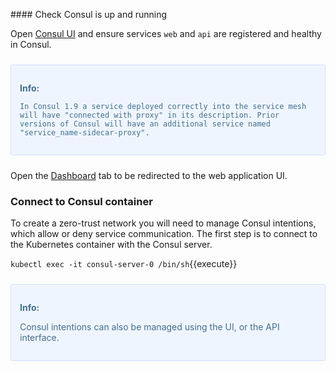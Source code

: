 #### Check Consul is up and running

Open [Consul UI](https://[[HOST_SUBDOMAIN]]-80-[[KATACODA_HOST]].environments.katacoda.com/ui) and ensure services `web` and `api` are registered and healthy in Consul.

<div style="background-color:#eff5ff; color:#416f8c; border:1px solid #d0e0ff; padding:1em; border-radius:3px; margin:24px 0;">
  <p><strong>Info: </strong>
  
    In Consul 1.9 a service deployed correctly into the service mesh will have "connected with proxy" in its description. Prior versions of Consul will have an additional service named "service_name-sidecar-proxy".

</p></div>

Open the [Dashboard](https://[[HOST_SUBDOMAIN]]-9090-[[KATACODA_HOST]].environments.katacoda.com/ui) tab to be redirected to the web application UI.

### Connect to Consul container

To create a zero-trust network you will need to manage Consul intentions, which allow or deny service communication. The first step is to connect to the Kubernetes container with the Consul server.

`kubectl exec -it consul-server-0 /bin/sh`{{execute}}


<div style="background-color:#eff5ff; color:#416f8c; border:1px solid #d0e0ff; padding:1em; border-radius:3px; margin:24px 0;">
  <p><strong>Info:</strong>
  
  Consul intentions can also be managed using the UI, or the API interface.

</p></div>
